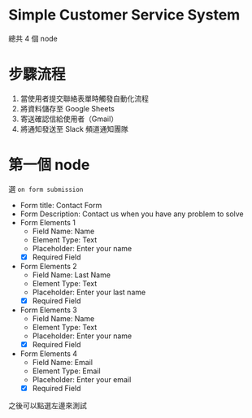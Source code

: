 # Simple Customer Service System

總共 4 個 node

# 步驟流程

1. 當使用者提交聯絡表單時觸發自動化流程
2. 將資料儲存至 Google Sheets
3. 寄送確認信給使用者（Gmail）
4. 將通知發送至 Slack 頻道通知團隊

# 第一個 node
選 `on form submission`
- Form title: Contact Form
- Form Description: Contact us when you have any problem to solve
- Form Elements 1
  - Field Name: Name
  - Element Type: Text
  - Placeholder: Enter your name
  - [x] Required Field
- Form Elements 2
  - Field Name: Last Name
  - Element Type: Text
  - Placeholder: Enter your last name
  - [x] Required Field 
- Form Elements 3
  - Field Name: Name
  - Element Type: Text
  - Placeholder: Enter your name
  - [x] Required Field 
- Form Elements 4
  - Field Name: Email
  - Element Type: Email
  - Placeholder: Enter your email
  - [x] Required Field

之後可以點選左邊來測試
